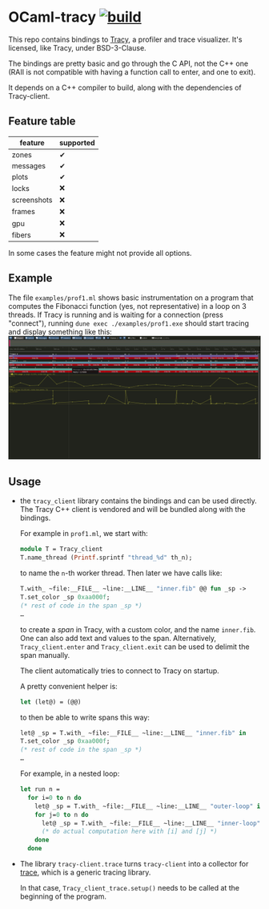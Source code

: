 # OCaml-tracy [![build](https://github.com/AestheticIntegration/ocaml-tracy/actions/workflows/build.yml/badge.svg)](https://github.com/AestheticIntegration/ocaml-tracy/actions/workflows/build.yml)

This repo contains bindings to [Tracy](https://github.com/wolfpld/tracy),
a profiler and trace visualizer. It's licensed, like Tracy, under
BSD-3-Clause.

The bindings are pretty basic and go through the C API, not the C++ one (RAII is
not compatible with having a function call to enter, and one to exit).

It depends on a C++ compiler to build, along with the dependencies
of Tracy-client.

## Feature table

| feature | supported |
|------|---|
| zones | ✔ |
| messages | ✔ |
| plots | ✔ |
| locks | ❌ |
| screenshots | ❌ |
| frames | ❌ |
| gpu | ❌ |
| fibers | ❌ |

In some cases the feature might not provide all options.

## Example

The file `examples/prof1.ml` shows basic instrumentation on a program that computes
the Fibonacci function (yes, not representative) in a loop on 3 threads.
If Tracy is running and is waiting for a connection (press "connect"),
running `dune exec ./examples/prof1.exe` should start tracing
and display something like this: ![tracy screenshot](screen1.png)

## Usage

- the `tracy_client` library contains the bindings and can be
    used directly.
    The Tracy C++ client is vendored and will be
    bundled along with the bindings.

  For example in `prof1.ml`, we start with:

  ```ocaml
  module T = Tracy_client
  T.name_thread (Printf.sprintf "thread_%d" th_n);
  ```

  to name the `n`-th worker thread. Then later we have calls like:

  ```ocaml
  T.with_ ~file:__FILE__ ~line:__LINE__ "inner.fib" @@ fun _sp ->
  T.set_color _sp 0xaa000f;
  (* rest of code in the span _sp *)
  …
  ```

  to create a _span_ in Tracy, with a custom color, and the name `inner.fib`.
  One can also add text and values to the span.
  Alternatively, `Tracy_client.enter` and `Tracy_client.exit` can be used to delimit
  the span manually.

  The client automatically tries to connect to Tracy on startup.

  A pretty convenient helper is:

  ```ocaml
  let (let@) = (@@)
  ```

  to then be able to write spans this way:

  ```ocaml
  let@ _sp = T.with_ ~file:__FILE__ ~line:__LINE__ "inner.fib" in
  T.set_color _sp 0xaa000f;
  (* rest of code in the span _sp *)
  …
  ```

  For example, in a nested loop:

  ```ocaml
  let run n =
    for i=0 to n do
      let@ _sp = T.with_ ~file:__FILE__ ~line:__LINE__ "outer-loop" in
      for j=0 to n do
        let@ _sp = T.with_ ~file:__FILE__ ~line:__LINE__ "inner-loop" in
        (* do actual computation here with [i] and [j] *)
      done
    done
  ```

- The library `tracy-client.trace` turns `tracy-client` into a collector
  for [trace](https://github.com/c-cube/trace), which is a generic tracing
  library.

  In that case, `Tracy_client_trace.setup()` needs to be called at the beginning
  of the program.

